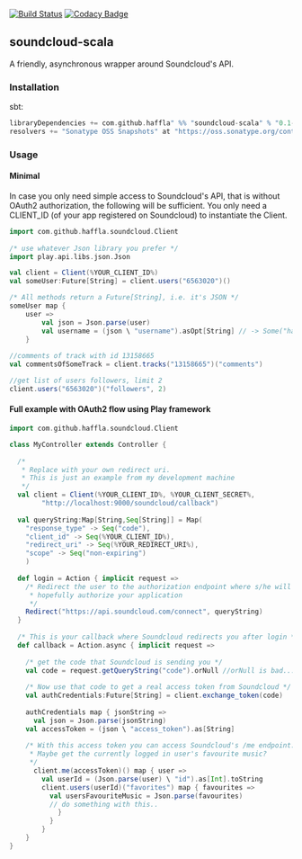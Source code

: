 [![Build Status](https://travis-ci.org/haffla/soundcloud-scala.svg)](https://travis-ci.org/haffla/soundcloud-scala) [![Codacy Badge](https://api.codacy.com/project/badge/7a481c68837549f7aaa4f630153369fa)](https://www.codacy.com/app/jakobpupke_2054/soundcloud-scala)

## soundcloud-scala

A friendly, asynchronous wrapper around Soundcloud's API.

### Installation
sbt:

```scala
libraryDependencies += com.github.haffla" %% "soundcloud-scala" % "0.1-SNAPSHOT"
resolvers += "Sonatype OSS Snapshots" at "https://oss.sonatype.org/content/repositories/snapshots"
```

### Usage
#### Minimal
In case you only need simple access to Soundcloud's API, that is without OAuth2 authorization, the following will be sufficient. You only need a CLIENT_ID (of your app registered on Soundcloud) to instantiate the Client.
 
```scala
import com.github.haffla.soundcloud.Client
    
/* use whatever Json library you prefer */
import play.api.libs.json.Json

val client = Client(%YOUR_CLIENT_ID%)
val someUser:Future[String] = client.users("6563020")()

/* All methods return a Future[String], i.e. it's JSON */
someUser map {
	user => 
		val json = Json.parse(user)
		val username = (json \ "username").asOpt[String] // -> Some("haffla")
	}
	
//comments of track with id 13158665
val commentsOfSomeTrack = client.tracks("13158665")("comments")

//get list of users followers, limit 2
client.users("6563020")("followers", 2)
```

#### Full example with OAuth2 flow using Play framework

```scala
import com.github.haffla.soundcloud.Client	

class MyController extends Controller {
		
  /* 
   * Replace with your own redirect uri.
   * This is just an example from my development machine 
   */
  val client = Client(%YOUR_CLIENT_ID%, %YOUR_CLIENT_SECRET%, 
  		"http://localhost:9000/soundcloud/callback")
                      
  val queryString:Map[String,Seq[String]] = Map(
    "response_type" -> Seq("code"),
    "client_id" -> Seq(%YOUR_CLIENT_ID%),
    "redirect_uri" -> Seq(%YOUR_REDIRECT_URI%),
    "scope" -> Seq("non-expiring")
    )
	  
  def login = Action { implicit request =>
    /* Redirect the user to the authorization endpoint where s/he will 
     * hopefully authorize your application
     */
    Redirect("https://api.soundcloud.com/connect", queryString)
  }
		
  /* This is your callback where Soundcloud redirects you after login */
  def callback = Action.async { implicit request =>
	  
    /* get the code that Soundcloud is sending you */
    val code = request.getQueryString("code").orNull //orNull is bad...
    
    /* Now use that code to get a real access token from Soundcloud */
    val authCredentials:Future[String] = client.exchange_token(code)
	    
    authCredentials map { jsonString =>
      val json = Json.parse(jsonString)
    val accessToken = (json \ "access_token").as[String]
		
    /* With this access token you can access Soundcloud's /me endpoint.
     * Maybe get the currently logged in user's favourite music? 
     */
      client.me(accessToken)() map { user =>
        val userId = (Json.parse(user) \ "id").as[Int].toString
        client.users(userId)("favorites") map { favourites =>
          val usersFavouriteMusic = Json.parse(favourites)
          // do something with this..
            }
          }
        }
    }
}
```
